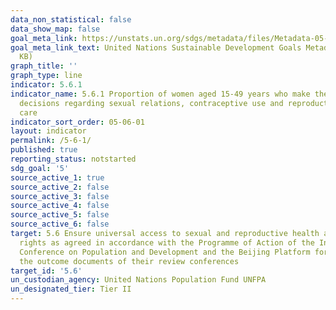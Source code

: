 ```yaml
---
data_non_statistical: false
data_show_map: false
goal_meta_link: https://unstats.un.org/sdgs/metadata/files/Metadata-05-06-01.pdf
goal_meta_link_text: United Nations Sustainable Development Goals Metadata (PDF 357
  KB)
graph_title: ''
graph_type: line
indicator: 5.6.1
indicator_name: 5.6.1 Proportion of women aged 15-49 years who make their own informed
  decisions regarding sexual relations, contraceptive use and reproductive health
  care
indicator_sort_order: 05-06-01
layout: indicator
permalink: /5-6-1/
published: true
reporting_status: notstarted
sdg_goal: '5'
source_active_1: true
source_active_2: false
source_active_3: false
source_active_4: false
source_active_5: false
source_active_6: false
target: 5.6 Ensure universal access to sexual and reproductive health and reproductive
  rights as agreed in accordance with the Programme of Action of the International
  Conference on Population and Development and the Beijing Platform for Action and
  the outcome documents of their review conferences
target_id: '5.6'
un_custodian_agency: United Nations Population Fund UNFPA
un_designated_tier: Tier II
---
```

